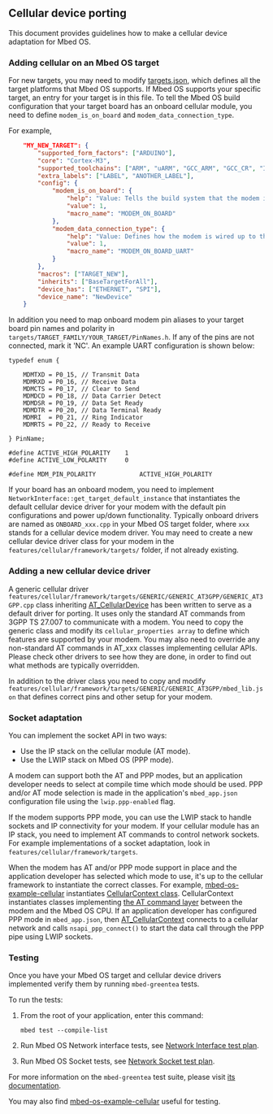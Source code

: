 ## Cellular device porting

This document provides guidelines how to make a cellular device adaptation for Mbed OS.

### Adding cellular on an Mbed OS target

For new targets, you may need to modify [targets.json](../reference/adding-and-configuring-targets.html), which defines all the target platforms that Mbed OS supports. If Mbed OS supports your specific target, an entry for your target is in this file. To tell the Mbed OS build configuration that your target board has an onboard cellular module, you need to define `modem_is_on_board` and `modem_data_connection_type`.

For example,

```json
    "MY_NEW_TARGET": {
        "supported_form_factors": ["ARDUINO"],
        "core": "Cortex-M3",
        "supported_toolchains": ["ARM", "uARM", "GCC_ARM", "GCC_CR", "IAR"],
        "extra_labels": ["LABEL", "ANOTHER_LABEL"],
        "config": {
            "modem_is_on_board": {
                "help": "Value: Tells the build system that the modem is on-board as opposed to a plug-in shield/module.",
                "value": 1,
                "macro_name": "MODEM_ON_BOARD"
            },
            "modem_data_connection_type": {
                "help": "Value: Defines how the modem is wired up to the MCU, e.g., data connection can be a UART or USB and so forth.",
                "value": 1,
                "macro_name": "MODEM_ON_BOARD_UART"
            }
        },
        "macros": ["TARGET_NEW"],
        "inherits": ["BaseTargetForAll"],
        "device_has": ["ETHERNET", "SPI"],
        "device_name": "NewDevice"
    }
```

In addition you need to map onboard modem pin aliases to your target board pin names and polarity in `targets/TARGET_FAMILY/YOUR_TARGET/PinNames.h`. If any of the pins are not connected, mark it 'NC'. An example UART configuration is shown below:

```
typedef enum {

	MDMTXD = P0_15, // Transmit Data
	MDMRXD = P0_16, // Receive Data
	MDMCTS = P0_17, // Clear to Send
	MDMDCD = P0_18, // Data Carrier Detect
	MDMDSR = P0_19, // Data Set Ready
	MDMDTR = P0_20, // Data Terminal Ready
	MDMRI  = P0_21, // Ring Indicator
	MDMRTS = P0_22, // Ready to Receive

} PinName;

#define ACTIVE_HIGH_POLARITY    1
#define ACTIVE_LOW_POLARITY     0

#define MDM_PIN_POLARITY            ACTIVE_HIGH_POLARITY

```

If your board has an onboard modem, you need to implement `NetworkInterface::get_target_default_instance` that instantiates the default cellular device driver for your modem with the default pin configurations and power up/down functionality. Typically onboard drivers are named as `ONBOARD_xxx.cpp` in your Mbed OS target folder, where `xxx` stands for a cellular device modem driver. You may need to create a new cellular device driver class for your modem in the `features/cellular/framework/targets/` folder, if not already existing.

### Adding a new cellular device driver

A generic cellular driver `features/cellular/framework/targets/GENERIC/GENERIC_AT3GPP/GENERIC_AT3GPP.cpp` class inheriting [AT_CellularDevice](https://os.mbed.com/docs/development/mbed-os-api-doxy/_a_t___cellular_device_8h_source.html) has been written to serve as a default driver for porting. It uses only the standard AT commands from 3GPP TS 27.007 to communicate with a modem. You need to copy the generic class and modify its `cellular_properties array` to define which features are supported by your modem. You may also need to override any non-standard AT commands in AT_xxx classes implementing cellular APIs. Please check other drivers to see how they are done, in order to find out what methods are typically overridden.

In addition to the driver class you need to copy and modify `features/cellular/framework/targets/GENERIC/GENERIC_AT3GPP/mbed_lib.json` that defines correct pins and other setup for your modem.

### Socket adaptation

You can implement the socket API in two ways:

- Use the IP stack on the cellular module (AT mode).
- Use the LWIP stack on Mbed OS (PPP mode).

A modem can support both the AT and PPP modes, but an application developer needs to select at compile time which mode should be used. PPP and/or AT mode selection is made in the application's `mbed_app.json` configuration file using the `lwip.ppp-enabled` flag.

If the modem supports PPP mode, you can use the LWIP stack to handle sockets and IP connectivity for your modem. If your cellular module has an IP stack, you need to implement AT commands to control network sockets. For example implementations of a socket adaptation, look in `features/cellular/framework/targets`.

When the modem has AT and/or PPP mode support in place and the application developer has selected which mode to use, it's up to the cellular framework to instantiate the correct classes. For example, [mbed-os-example-cellular](https://os.mbed.com/teams/mbed-os-examples/code/mbed-os-example-cellular/) instantiates [CellularContext class](https://os.mbed.com/docs/development/mbed-os-api-doxy/_cellular_context_8h_source.html). CellularContext instantiates classes implementing [the AT command layer](https://os.mbed.com/docs/development/mbed-os-api-doxy/_a_t___cellular_device_8h_source.html) between the modem and the Mbed OS CPU. If an application developer has configured PPP mode in `mbed_app.json`, then [AT_CellularContext](https://os.mbed.com/docs/development/mbed-os-api-doxy/_a_t___cellular_context_8h_source.html) connects to a cellular network and calls `nsapi_ppp_connect()` to start the data call through the PPP pipe using LWIP sockets.

### Testing

Once you have your Mbed OS target and cellular device drivers implemented verify them by running `mbed-greentea` tests.

To run the tests:

1.  From the root of your application, enter this command:

    ```
    mbed test --compile-list
    ```

1.  Run Mbed OS Network interface tests, see [Network Interface test plan](https://github.com/ARMmbed/mbed-os/blob/master/TESTS/network/interface/README.md).

1. Run Mbed OS Socket tests, see [Network Socket test plan](https://github.com/ARMmbed/mbed-os/blob/master/TESTS/netsocket/README.md).

For more information on the  `mbed-greentea` test suite, please visit [its documentation](../tools/greentea-testing-applications.html).

You may also find [mbed-os-example-cellular](https://os.mbed.com/teams/mbed-os-examples/code/mbed-os-example-cellular/) useful for testing.
